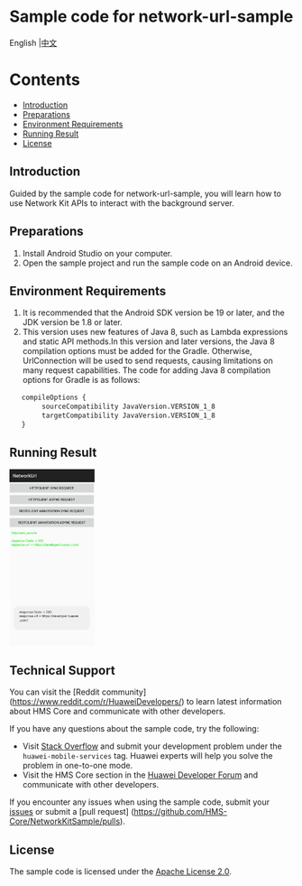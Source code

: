 # Sample code for network-url-sample

English |[中文](./README-zh.md)
# Contents

 * [Introduction](#introduction)
 * [Preparations](#preparations)
 * [Environment Requirements](#environment-requirements)
 * [Running Result](#running-result)
 * [License](#license)

## Introduction
   Guided by the sample code for network-url-sample, you will learn how to use Network Kit APIs to interact with the background server. 

## Preparations
   1. Install Android Studio on your computer.
   2. Open the sample project and run the sample code on an Android device.

## Environment Requirements
   1. It is recommended that the Android SDK version be 19 or later, and the JDK version be 1.8 or later.
   2. This version uses new features of Java 8, such as Lambda expressions and static API methods.In this version and later versions, the Java 8 compilation options must be added for the Gradle. Otherwise, UrlConnection will be used to send requests, causing limitations on many request capabilities. The code for adding Java 8 compilation options for Gradle is as follows:
```
   compileOptions {
        sourceCompatibility JavaVersion.VERSION_1_8
        targetCompatibility JavaVersion.VERSION_1_8
   }
```
## Running Result
   <img src="images/result.jpg" width=30% height = 30%>

## Technical Support
You can visit the [Reddit community] (https://www.reddit.com/r/HuaweiDevelopers/) to learn latest information about HMS Core and communicate with other developers. 

If you have any questions about the sample code, try the following:
- Visit
  [Stack Overflow](https://stackoverflow.com/questions/tagged/huawei-mobile-services)
  and submit your development problem under the `huawei-mobile-services`
  tag. Huawei experts will help you solve the problem in one-to-one
  mode.
- Visit the HMS Core section in the
  [Huawei Developer Forum](https://forums.developer.huawei.com/forumPortal/en/forum/hms-core)
  and communicate with other developers.

If you encounter any issues when using the sample code, submit your
[issues](https://github.com/HMS-Core/NetworkKitSample/issues) or submit
a [pull request] (https://github.com/HMS-Core/NetworkKitSample/pulls).


## License
The sample code is licensed under the [Apache License 2.0](http://www.apache.org/licenses/LICENSE-2.0).
